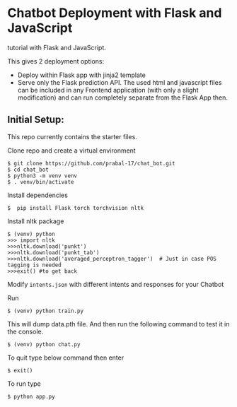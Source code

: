 # Chatbot Deployment with Flask and JavaScript
tutorial with Flask and JavaScript.

This gives 2 deployment options:
- Deploy within Flask app with jinja2 template
- Serve only the Flask prediction API. The used html and javascript files can be included in any Frontend application (with only a slight modification) and can run completely separate from the Flask App then.

## Initial Setup:
This repo currently contains the starter files.

Clone repo and create a virtual environment
```
$ git clone https://github.com/prabal-17/chat_bot.git
$ cd chat_bot
$ python3 -m venv venv
$ . venv/bin/activate
```
Install dependencies
```
$  pip install Flask torch torchvision nltk
```
Install nltk package
```
$ (venv) python
>>> import nltk
>>>nltk.download('punkt')
>>>nltk.download('punkt_tab')
>>>nltk.download('averaged_perceptron_tagger')  # Just in case POS tagging is needed
>>>exit() #to get back
```
Modify `intents.json` with different intents and responses for your Chatbot

Run
```
$ (venv) python train.py
```
This will dump data.pth file. And then run
the following command to test it in the console.
```
$ (venv) python chat.py
```
To quit type below command then enter
```
$ exit()
```
To run type
```
$ python app.py
```

